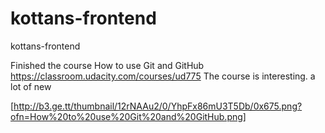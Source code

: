 # kottans-frontend

kottans-frontend


Finished the course How to use Git and GitHub
https://classroom.udacity.com/courses/ud775
The course is interesting. a lot of new

[http://b3.ge.tt/thumbnail/12rNAAu2/0/YhpFx86mU3T5Db/0x675.png?ofn=How%20to%20use%20Git%20and%20GitHub.png]
